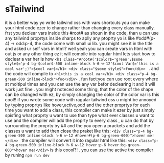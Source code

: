 # sTailwind
it is a better way yo write tailwind css with vars shortcuts you can make your html code ezer to change rather than changing every class manually. frst you declear vars inside this #root# as shoun in the code,
than u can use any tailwind proprtys inside sharps to aplly any ptoprty yo is like #odd#(p-4) -> odd:p-4, the code come with small ui lib.
you might see it in the title and asked ur self vars in html? well yeah you can create vars in html with out js or any other thing cz it will compile into ragular html lets start how to declear a var her is how 
`<h1 class="#root#('$color$='green';$some style$='p-4 bg-$color$-500 inline-block h-6 w-12'$cool Var$='this is a cool var';)">$cool var$</h1> <div class="$some style$">foo</div> `
. and the code will compile to 
`<h1>this is a cool var</h1> <div class="p-4 bg-green-500 inline-block">foo</div>`
. fun fact:you can use root every where at moltipul times and you can use the any var befor declearing it and it will work just fine . you might noteced some thing, that the color of the shape can be changed with ez,
by simply changing the color of the color var is this cool!! if you wrote some code with ragular tailwind css u might be annoyed by typing proprtys like hover,active,odd and the other proprtys for each time you want to add a class,
this compiler can make it ezer by just simply spisfing what proprty u want to use than type what ever classes u want to use and the compiler will add the proprty to every class 
, u can do that by surrounding the proprty by ## and the you open a prackets and add the classes u want to add then close the praket like this: 
`<div class="p-4 bg-green-500 inline-block h-6 w-12 #hover#(p-6 bg-green-600)">hover me!</div> `
the compiler will convert it into ragular html like this:
`<div class="p-4 bg-green-500 inline-block h-6 w-12 hover:p-6 hover:bg-green-600">hover me!</div>`
is this coool?! .
you can use the active the compiler by runing `npm run dev`
